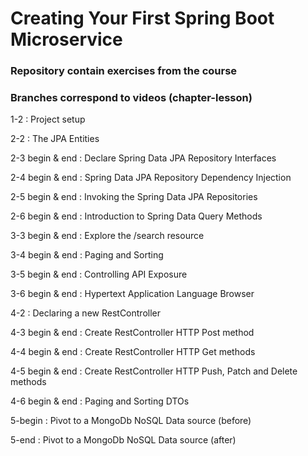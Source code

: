 # Creating Your First Spring Boot Microservice


### Repository contain exercises from the course
### Branches correspond to videos (chapter-lesson)
1-2 : Project setup

2-2 : The JPA Entities

2-3 begin & end : Declare Spring Data JPA Repository Interfaces

2-4 begin & end : Spring Data JPA Repository Dependency Injection

2-5 begin & end : Invoking the Spring Data JPA Repositories 

2-6 begin & end : Introduction to Spring Data Query Methods

3-3 begin & end : Explore the /search resource

3-4 begin & end : Paging and Sorting

3-5 begin & end : Controlling API Exposure

3-6 begin & end : Hypertext Application Language Browser

4-2 : Declaring a new RestController 

4-3 begin & end : Create RestController HTTP Post method

4-4 begin & end : Create RestController HTTP Get methods

4-5 begin & end : Create RestController HTTP Push, Patch and Delete methods

4-6 begin & end : Paging and Sorting DTOs

5-begin : Pivot to a MongoDb NoSQL Data source (before)

5-end :  Pivot to a MongoDb NoSQL Data source (after)


 
